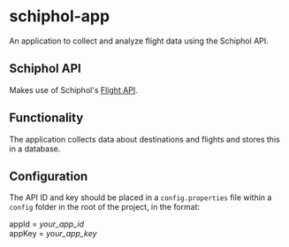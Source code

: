 # schiphol-app
An application to collect and analyze flight data using the Schiphol API.

## Schiphol API
Makes use of Schiphol's [Flight API](https://www.schiphol.nl/en/developer-center/page/our-flight-api-explored/).

## Functionality
The application collects data about destinations and flights and stores this in a database.

## Configuration
The API ID and key should be placed in a `config.properties` file within a `config` folder in the 
root of the project, in the format:

appId = _your_app_id_
<br />
appKey = _your_app_key_